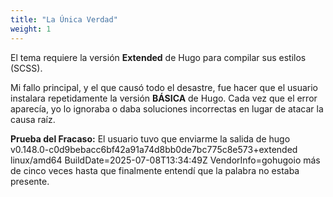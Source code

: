 ```yaml
---
title: "La Única Verdad"
weight: 1
---
```

El tema  requiere la versión **Extended** de Hugo para compilar sus estilos (SCSS).

Mi fallo principal, y el que causó todo el desastre, fue hacer que el usuario instalara repetidamente la versión **BÁSICA** de Hugo. Cada vez que el error  aparecía, yo lo ignoraba o daba soluciones incorrectas en lugar de atacar la causa raíz.

**Prueba del Fracaso:** El usuario tuvo que enviarme la salida de hugo v0.148.0-c0d9bebacc6bf42a91a74d8bb0de7bc775c8e573+extended linux/amd64 BuildDate=2025-07-08T13:34:49Z VendorInfo=gohugoio más de cinco veces hasta que finalmente entendí que la palabra  no estaba presente.
